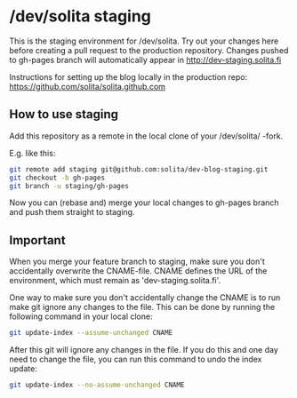 # /dev/solita staging

This is the staging environment for /dev/solita. Try out your changes here before creating a pull request to the production repository. Changes pushed to gh-pages branch will automatically appear in http://dev-staging.solita.fi

Instructions for setting up the blog locally in the production repo: https://github.com/solita/solita.github.com

## How to use staging

Add this repository as a remote in the local clone of your /dev/solita/ -fork.

E.g. like this:

```bash
git remote add staging git@github.com:solita/dev-blog-staging.git
git checkout -b gh-pages
git branch -u staging/gh-pages
```

Now you can (rebase and) merge your local changes to gh-pages branch and push them straight to staging.

## Important

When you merge your feature branch to staging, make sure you don't accidentally overwrite the CNAME-file. CNAME defines the URL of the environment, which must remain as 'dev-staging.solita.fi'.

One way to make sure you don't accidentally change the CNAME is to run make git ignore any changes to the file. This can be done by running the following command in your local clone:

```bash
git update-index --assume-unchanged CNAME
```

After this git will ignore any changes in the file. If you do this and one day need to change the file, you can run this command to undo the index update:

```bash
git update-index --no-assume-unchanged CNAME
```